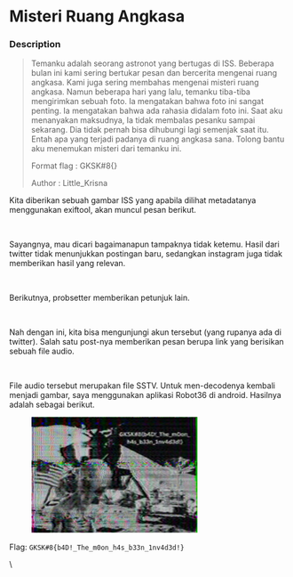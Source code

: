 # Misteri Ruang Angkasa

### Description

> Temanku adalah seorang astronot yang bertugas di ISS. Beberapa bulan ini kami sering bertukar pesan dan bercerita mengenai ruang angkasa. Kami juga sering membahas mengenai misteri ruang angkasa. Namun beberapa hari yang lalu, temanku tiba-tiba mengirimkan sebuah foto. Ia mengatakan bahwa foto ini sangat penting. Ia mengatakan bahwa ada rahasia didalam foto ini. Saat aku menanyakan maksudnya, Ia tidak membalas pesanku sampai sekarang. Dia tidak pernah bisa dihubungi lagi semenjak saat itu. Entah apa yang terjadi padanya di ruang angkasa sana. Tolong bantu aku menemukan misteri dari temanku ini.
>
> Format flag : GKSK#8{}
>
> Author : Little\_Krisna

Kita diberikan sebuah gambar ISS yang apabila dilihat metadatanya menggunakan exiftool, akan muncul pesan berikut.

<figure><img src="https://lh7-us.googleusercontent.com/PSmkWT9HO-Jbz1JtJQPOmjB38XgTgC1JBRKTiVnCyXi97OxEvWGiSIqGSMYjV9gb8LqfXyv7AchwWLrc5F2WdsPvU0PPe_WsLuEhPL8RL_r6vAH8MIYYK9lPCRiYD7uLwkjz2bhAeB3sT_e-t-P2zwU" alt=""><figcaption></figcaption></figure>

Sayangnya, mau dicari bagaimanapun tampaknya tidak ketemu. Hasil dari twitter tidak menunjukkan postingan baru, sedangkan instagram juga tidak memberikan hasil yang relevan.

<figure><img src="https://lh7-us.googleusercontent.com/1WH057_64f6qB7-uTfw8FIGqIdRMqRj-l8404ZU-O27G4SRACrpNbBQh9WF66475bkUo8HK0G6YN8AXwhBkYiwOj6Y1NNFsaGoVBeGbq3HLLP_duUEEyxLu9xzjQd1F8K8TKlVlBiztV_msSknNGQc4" alt=""><figcaption></figcaption></figure>

Berikutnya, probsetter memberikan petunjuk lain.

<figure><img src="https://lh7-us.googleusercontent.com/5Upho3ddovdcfpBBLZPm5RyIwSiPfJdbzqNCyg6yJA-ydrqXKwSl5KPO7jD4Fm_tHMmjK3qMTEB_HVbrWRAi4ImU5lhC5d_DEqjY8sQZN7YHpuQYLVWrLbsG9uUw12GYCC_6teO14u7Pc1hAZk5xhYU" alt=""><figcaption></figcaption></figure>

Nah dengan ini, kita bisa mengunjungi akun tersebut (yang rupanya ada di twitter). Salah satu post-nya memberikan pesan berupa link yang berisikan sebuah file audio.

<figure><img src="https://lh7-us.googleusercontent.com/WDFkVfPrXEdqTH3mRA8pkL0zjdGKbNP4uXUFIdI25AY2n-25U-5AwaAcdF3vfArMfUdFeZg_qwMA-WDSPwDYhy9XUEopgWAOnN5AK9U38W5kEBg5Bv3PdGIhP3s5V945V1PdX4DgQnEfZDHBVJJQ-os" alt=""><figcaption></figcaption></figure>

File audio tersebut merupakan file SSTV. Untuk men-decodenya kembali menjadi gambar, saya menggunakan aplikasi Robot36 di android. Hasilnya adalah sebagai berikut.

<figure><img src="../../../.gitbook/assets/image (2) (1) (1) (1) (1) (1) (1) (1) (1) (1).png" alt=""><figcaption></figcaption></figure>

Flag: `GKSK#8{b4D!_The_m0on_h4s_b33n_1nv4d3d!}`

\
